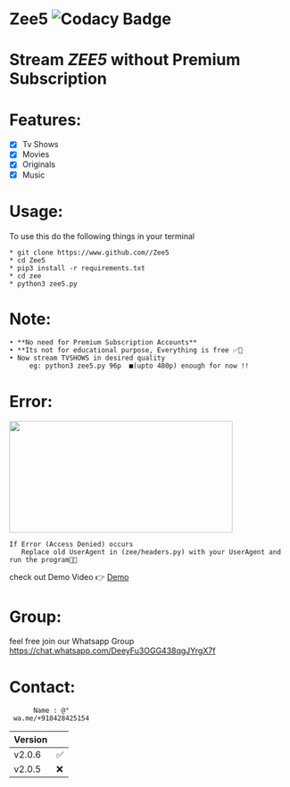 # Zee5 ![Codacy Badge](https://api.codacy.com/project/badge/Grade/fcbc4bb229fc4c4bab285e23552cbe61)
# Stream *ZEE5* without Premium Subscription



# Features:

- [x] Tv Shows  
- [x] Movies 
- [x] Originals
- [x] Music
  
# Usage:

  To use this do the following things in your terminal
    
    * git clone https://www.github.com//Zee5
    * cd Zee5
    * pip3 install -r requirements.txt
    * cd zee
    * python3 zee5.py
    
# Note:

    • **No need for Premium Subscription Accounts**
    • **Its not for educational purpose, Everything is free ✅💯
    • Now stream TVSHOWS in desired quality
         eg: python3 zee5.py 96p  ■(upto 480p) enough for now !!
         
# Error:
  
<img src="https://media.publit.io/file/Screenshot_20201012-114616_Via.jpg" height="200" width="400" />
    
    If Error (Access Denied) occurs 
       Replace old UserAgent in (zee/headers.py) with your UserAgent and run the program🎯💶

check out Demo Video 👉
[Demo](https://media.publit.io/file/S.mp4)

# Group:

 feel free join our Whatsapp Group https://chat.whatsapp.com/DeeyFu3OGG438qgJYrgX7f
 
# Contact:

          Name : @°
     wa.me/+918428425154   

| Version |          |
| ------- |----------|
| v2.0.6  |    ✅    |
| v2.0.5  |    ❌    |

